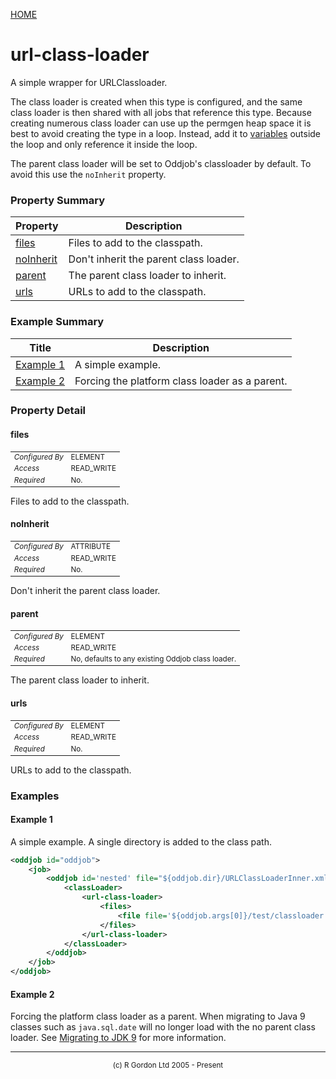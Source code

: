 [HOME](../../../README.md)
# url-class-loader

A simple wrapper for URLClassloader.


The class loader is created when this type is configured, and the same
class loader is then shared with all jobs that reference this type.
Because creating numerous class loader can use up the permgen heap space
it is best to avoid creating the type in a loop. Instead, add it to
[variables](../../../org/oddjob/values/VariablesJob.md) outside the loop and only reference it inside the
loop.


The parent class loader will be set to Oddjob's classloader by default. To avoid this use the `noInherit`
property.



### Property Summary

| Property | Description |
| -------- | ----------- |
| [files](#propertyfiles) | Files to add to the classpath. | 
| [noInherit](#propertynoInherit) | Don't inherit the parent class loader. | 
| [parent](#propertyparent) | The parent class loader to inherit. | 
| [urls](#propertyurls) | URLs to add to the classpath. | 


### Example Summary

| Title | Description |
| ----- | ----------- |
| [Example 1](#example1) | A simple example. |
| [Example 2](#example2) | Forcing the platform class loader as a parent. |


### Property Detail
#### files <a name="propertyfiles"></a>

<table style='font-size:smaller'>
      <tr><td><i>Configured By</i></td><td>ELEMENT</td></tr>
      <tr><td><i>Access</i></td><td>READ_WRITE</td></tr>
      <tr><td><i>Required</i></td><td>No.</td></tr>
</table>

Files to add to the classpath.

#### noInherit <a name="propertynoInherit"></a>

<table style='font-size:smaller'>
      <tr><td><i>Configured By</i></td><td>ATTRIBUTE</td></tr>
      <tr><td><i>Access</i></td><td>READ_WRITE</td></tr>
      <tr><td><i>Required</i></td><td>No.</td></tr>
</table>

Don't inherit the parent class loader.

#### parent <a name="propertyparent"></a>

<table style='font-size:smaller'>
      <tr><td><i>Configured By</i></td><td>ELEMENT</td></tr>
      <tr><td><i>Access</i></td><td>READ_WRITE</td></tr>
      <tr><td><i>Required</i></td><td>No, defaults to any existing Oddjob 
 class loader.</td></tr>
</table>

The parent class loader to inherit.

#### urls <a name="propertyurls"></a>

<table style='font-size:smaller'>
      <tr><td><i>Configured By</i></td><td>ELEMENT</td></tr>
      <tr><td><i>Access</i></td><td>READ_WRITE</td></tr>
      <tr><td><i>Required</i></td><td>No.</td></tr>
</table>

URLs to add to the classpath.


### Examples
#### Example 1 <a name="example1"></a>

A simple example. A single directory is added to the class path.


```xml
<oddjob id="oddjob">
    <job>
        <oddjob id='nested' file="${oddjob.dir}/URLClassLoaderInner.xml">
            <classLoader>
                <url-class-loader>
                    <files>
                        <file file='${oddjob.args[0]}/test/classloader'/>
                    </files>
                </url-class-loader>
            </classLoader>
        </oddjob>
    </job>
</oddjob>
```




#### Example 2 <a name="example2"></a>

Forcing the platform class loader as a parent. When migrating to Java 9 classes such as `java.sql.date`
will no longer load with the no parent class loader. See
<a href="https://docs.oracle.com/javase/9/migrate/toc.htm#JSMIG-GUID-D867DCCC-CEB5-4AFA-9D11-9C62B7A3FAB1">
Migrating to JDK 9</a> for more information.


-----------------------

<div style='font-size: smaller; text-align: center;'>(c) R Gordon Ltd 2005 - Present</div>
